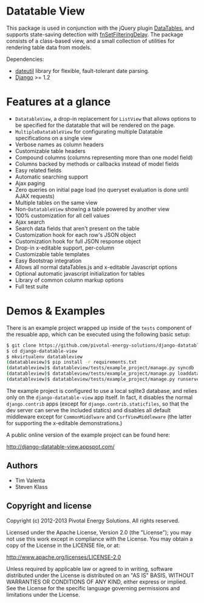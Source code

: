 # Datatable View

This package is used in conjunction with the jQuery plugin [DataTables](http://datatables.net/), and supports state-saving detection with [fnSetFilteringDelay](http://datatables.net/plug-ins/api).  The package consists of a class-based view, and a small collection of utilities for rendering table data from models.

Dependencies:

* [dateutil](http://labix.org/python-dateutil) library for flexible, fault-tolerant date parsing.
* [Django](http://www.djangoproject.com/) >= 1.2

# Features at a glance

* ``DatatableView``, a drop-in replacement for ``ListView`` that allows options to be specified for the datatable that will be rendered on the page.
* ``MultipleDatatableView`` for configurating multiple Datatable specifications on a single view
* Verbose names as column headers
* Customizable table headers
* Compound columns (columns representing more than one model field)
* Columns backed by methods or callbacks instead of model fields
* Easy related fields
* Automatic searching support
* Ajax paging
* Zero queries on initial page load (no queryset evaluation is done until AJAX requests)
* Multiple tables on the same view
* Non-``DatatableView`` showing a table powered by another view
* 100% customization for all cell values
* Ajax search
* Search data fields that aren't present on the table
* Customization hook for each row's JSON object
* Customization hook for full JSON response object
* Drop-in x-editable support, per-column
* Customizable table templates
* Easy Bootstrap integration
* Allows all normal dataTables.js and x-editable Javascript options
* Optional automatic javascript initialization for tables
* Library of common column markup options
* Full test suite

# Demos & Examples
There is an example project wrapped up inside of the ``tests`` component of the resuable app, which
can be executed using the following basic setup:

```bash
$ git clone https://github.com/pivotal-energy-solutions/django-datatable-view.git
$ cd django-datatable-view
$ mkvirtualenv datatableview
(datatableview)$ pip install -r requirements.txt
(datatableview)$ datatableview/tests/example_project/manage.py syncdb
(datatableview)$ datatableview/tests/example_project/manage.py loaddata initial_data_modern
(datatableview)$ datatableview/tests/example_project/manage.py runserver
```

The example project is configured to use a local sqlite3 database, and relies only on the ``django-datatable-view`` app itself.  In fact, it disables the normal ``django.contrib`` apps (except for ``django.contrib.staticfiles``, so that the dev server can serve the included statics) and disables all default middleware except for ``CommonMiddlware`` and ``CsrfViewMiddleware`` (the latter for supporting the x-editable demonstrations.)

A public online version of the example project can be found here:

http://django-datatable-view.appspot.com/

## Authors

* Tim Valenta
* Steven Klass


## Copyright and license

Copyright (c) 2012-2013 Pivotal Energy Solutions.  All rights reserved.

Licensed under the Apache License, Version 2.0 (the "License");
you may not use this work except in compliance with the License.
You may obtain a copy of the License in the LICENSE file, or at:

   http://www.apache.org/licenses/LICENSE-2.0

Unless required by applicable law or agreed to in writing, software
distributed under the License is distributed on an "AS IS" BASIS,
WITHOUT WARRANTIES OR CONDITIONS OF ANY KIND, either express or implied.
See the License for the specific language governing permissions and
limitations under the License.
